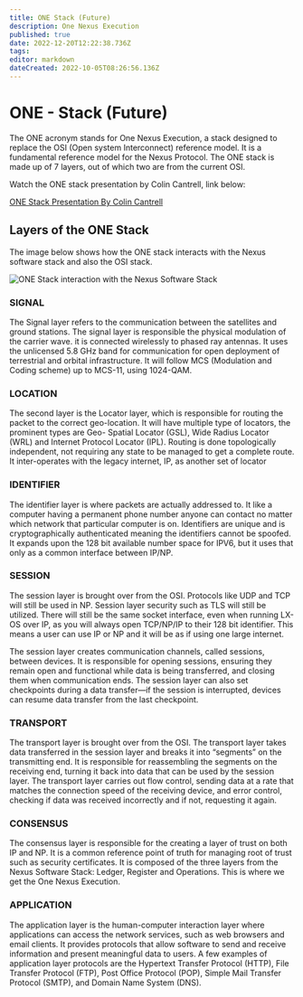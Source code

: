```yaml
---
title: ONE Stack (Future)
description: One Nexus Execution
published: true
date: 2022-12-20T12:22:38.736Z
tags: 
editor: markdown
dateCreated: 2022-10-05T08:26:56.136Z
---
```


# ONE - Stack (Future)

The ONE acronym stands for One Nexus Execution, a stack designed to replace the OSI (Open system Interconnect) reference model. It is a fundamental reference model for the Nexus Protocol. The ONE stack is made up of 7 layers, out of which two are from the current OSI.

Watch the ONE stack presentation by Colin Cantrell, link below:

[ONE Stack Presentation By Colin Cantrell](https://www.youtube.com/watch?t=197s&v=BS3Cfo784z8)



## Layers of the ONE Stack

The image below shows how the ONE stack interacts with the Nexus software stack and also the OSI stack.

![ONE Stack interaction with the Nexus Software Stack](../../.gitbook/assets/ONE-Stack-Dark.png)

### SIGNAL

The Signal layer refers to the communication between the satellites and ground stations. The signal layer is responsible the physical modulation of the carrier wave. it is connected wirelessly to phased ray antennas. It uses the unlicensed 5.8 GHz band for communication for open deployment of terrestrial and orbital infrastructure. It will follow MCS (Modulation and Coding scheme) up to MCS-11, using 1024-QAM.

### LOCATION

The second layer is the Locator layer, which is responsible for routing the packet to the correct geo-location. It will have multiple type of locators, the prominent types are Geo- Spatial Locator (GSL), Wide Radius Locator (WRL) and Internet Protocol Locator (IPL). Routing is done topologically   independent, not requiring any state to be managed to get a complete route. It inter-operates with the legacy internet, IP, as another set of locator&#x20;

### IDENTIFIER

The identifier layer is where packets are actually addressed to. It like a computer having a permanent phone number anyone can contact no matter which network that particular computer is on. Identifiers are unique and is cryptographically authenticated meaning the identifiers cannot be spoofed. It expands upon the 128 bit available number space for IPV6, but it uses that only as a common interface between IP/NP.

### SESSION

The session layer is brought over from the OSI. Protocols like UDP and TCP will still be used in NP. Session layer security such as TLS will still be utilized.  There will still be the same socket interface, even when running LX-OS over IP, as you will always open TCP/NP/IP to their 128 bit identifier. This means a user can use IP or NP and it will be as if using one large internet.

The session layer creates communication channels, called sessions, between devices. It is responsible for opening sessions, ensuring they remain open and functional while data is being transferred, and closing them when communication ends. The session layer can also set checkpoints during a data transfer—if the session is interrupted, devices can resume data transfer from the last checkpoint.

### TRANSPORT

The transport layer is brought over from the OSI. The transport layer takes data transferred in the session layer and breaks it into “segments” on the transmitting end. It is responsible for reassembling the segments on the receiving end, turning it back into data that can be used by the session layer. The transport layer carries out flow control, sending data at a rate that matches the connection speed of the receiving device, and error control, checking if data was received incorrectly and if not, requesting it again.

### CONSENSUS

The consensus layer is responsible for the creating a layer of trust on both IP and NP. It is a common reference point of truth for managing root of trust such as security certificates. It is composed of the three layers from the Nexus Software Stack: Ledger, Register and Operations. This is where we get the One Nexus Execution.

### APPLICATION

The application layer is the human-computer interaction layer where applications can access the network services, such as web browsers and email clients. It provides protocols that allow software to send and receive information and present meaningful data to users. A few examples of application layer protocols are the Hypertext Transfer Protocol (HTTP), File Transfer Protocol (FTP), Post Office Protocol (POP), Simple Mail Transfer Protocol (SMTP), and Domain Name System (DNS).

